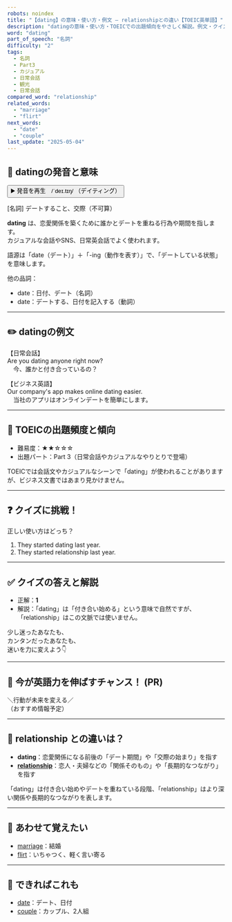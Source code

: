 ```yaml
---
robots: noindex
title: "【dating】の意味・使い方・例文 ― relationshipとの違い【TOEIC英単語】"
description: "datingの意味・使い方・TOEICでの出題傾向をやさしく解説。例文・クイズ付きでrelationshipとの違いもわかりやすく学べます。"
word: "dating"
part_of_speech: "名詞"
difficulty: "2"
tags:
  - 名詞
  - Part3
  - カジュアル
  - 日常会話
  - 観光
  - 日常会話
compared_word: "relationship"
related_words:
  - "marriage"
  - "flirt"
next_words:
  - "date"
  - "couple"
last_update: "2025-05-04"
---
```


## 🔰 datingの発音と意味

<button class="play-audio" onclick="playTTS('dating')">
  <span class="play-audio-main">
    ▶️ 発音を再生　/ˈdeɪ.tɪŋ/
  </span>
  <span class="play-audio-sub">
    （デイティング）
  </span>
</button>

[名詞] デートすること、交際（不可算）

**dating** は、恋愛関係を築くために誰かとデートを重ねる行為や期間を指します。  
カジュアルな会話やSNS、日常英会話でよく使われます。

語源は「date（デート）」＋「-ing（動作を表す）」で、「デートしている状態」を意味します。

他の品詞：  
- date：日付、デート（名詞）
- date：デートする、日付を記入する（動詞）

---

## ✏️ datingの例文

【日常会話】  
Are you dating anyone right now?  
　今、誰かと付き合っているの？

【ビジネス英語】  
Our company's app makes online dating easier.  
　当社のアプリはオンラインデートを簡単にします。

---

## 🎯 TOEICの出題頻度と傾向

- 難易度：★★☆☆☆
- 出題パート：Part 3（日常会話やカジュアルなやりとりで登場）

TOEICでは会話文やカジュアルなシーンで「dating」が使われることがありますが、ビジネス文書ではあまり見かけません。

---

## ❓ クイズに挑戦！

正しい使い方はどっち？

1. They started dating last year.  
2. They started relationship last year.

---

## ✅ クイズの答えと解説

- 正解：**1**
- 解説：「dating」は「付き合い始める」という意味で自然ですが、「relationship」はこの文脈では使いません。

少し迷ったあなたも、  
カンタンだったあなたも、  
迷いを力に変えよう👇️

---

## 🚀 今が英語力を伸ばすチャンス！ (PR)

<div class="info-center">
＼行動が未来を変える／<br>  
（おすすめ情報予定）
</div>

---

## 🤔  relationship との違いは？

- **dating**：恋愛関係になる前後の「デート期間」や「交際の始まり」を指す
- **[relationship](/relationship)**：恋人・夫婦などの「関係そのもの」や「長期的なつながり」を指す

「dating」は付き合い始めやデートを重ねている段階、「relationship」はより深い関係や長期的なつながりを表します。

---

## 🧩 あわせて覚えたい

- [marriage](/marriage)：結婚
- [flirt](/flirt)：いちゃつく、軽く言い寄る

---

## 📖 できればこれも

- [date](/date)：デート、日付
- [couple](/couple)：カップル、2人組

<!-- cvid: aid03_bid14 -->
